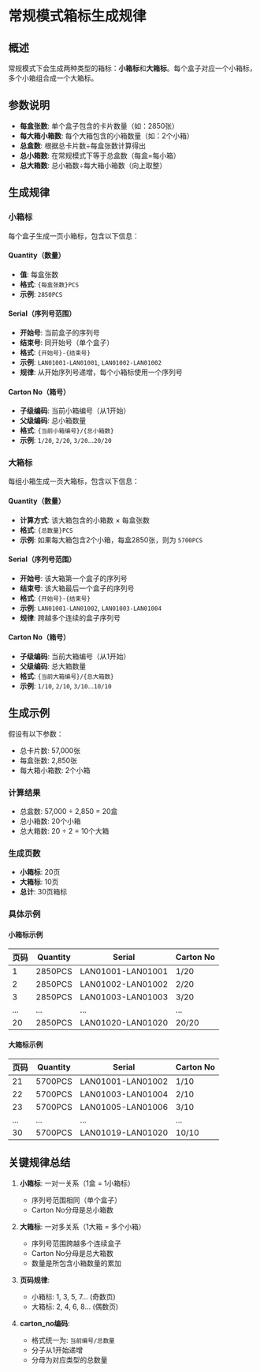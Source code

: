 # 常规模式箱标生成规律

## 概述

常规模式下会生成两种类型的箱标：**小箱标**和**大箱标**。每个盒子对应一个小箱标，多个小箱组合成一个大箱标。

## 参数说明

- **每盒张数**: 单个盒子包含的卡片数量（如：2850张）
- **每大箱小箱数**: 每个大箱包含的小箱数量（如：2个小箱）
- **总盒数**: 根据总卡片数÷每盒张数计算得出
- **总小箱数**: 在常规模式下等于总盒数（每盒=每小箱）
- **总大箱数**: 总小箱数÷每大箱小箱数（向上取整）

## 生成规律

### 小箱标
每个盒子生成一页小箱标，包含以下信息：

#### Quantity（数量）
- **值**: 每盒张数
- **格式**: `{每盒张数}PCS`
- **示例**: `2850PCS`

#### Serial（序列号范围）
- **开始号**: 当前盒子的序列号
- **结束号**: 同开始号（单个盒子）
- **格式**: `{开始号}-{结束号}`
- **示例**: `LAN01001-LAN01001`, `LAN01002-LAN01002`
- **规律**: 从开始序列号递增，每个小箱标使用一个序列号

#### Carton No（箱号）
- **子级编码**: 当前小箱编号（从1开始）
- **父级编码**: 总小箱数量
- **格式**: `{当前小箱编号}/{总小箱数}`
- **示例**: `1/20`, `2/20`, `3/20`...`20/20`

### 大箱标
每组小箱生成一页大箱标，包含以下信息：

#### Quantity（数量）
- **计算方式**: 该大箱包含的小箱数 × 每盒张数
- **格式**: `{总数量}PCS`
- **示例**: 如果每大箱包含2个小箱，每盒2850张，则为 `5700PCS`

#### Serial（序列号范围）
- **开始号**: 该大箱第一个盒子的序列号
- **结束号**: 该大箱最后一个盒子的序列号
- **格式**: `{开始号}-{结束号}`
- **示例**: `LAN01001-LAN01002`, `LAN01003-LAN01004`
- **规律**: 跨越多个连续的盒子序列号

#### Carton No（箱号）
- **子级编码**: 当前大箱编号（从1开始）
- **父级编码**: 总大箱数量
- **格式**: `{当前大箱编号}/{总大箱数}`
- **示例**: `1/10`, `2/10`, `3/10`...`10/10`

## 生成示例

假设有以下参数：
- 总卡片数: 57,000张
- 每盒张数: 2,850张
- 每大箱小箱数: 2个小箱

### 计算结果
- 总盒数: 57,000 ÷ 2,850 = 20盒
- 总小箱数: 20个小箱
- 总大箱数: 20 ÷ 2 = 10个大箱

### 生成页数
- **小箱标**: 20页
- **大箱标**: 10页
- **总计**: 30页箱标

### 具体示例

#### 小箱标示例
| 页码 | Quantity | Serial | Carton No |
|------|----------|--------|-----------|
| 1 | 2850PCS | LAN01001-LAN01001 | 1/20 |
| 2 | 2850PCS | LAN01002-LAN01002 | 2/20 |
| 3 | 2850PCS | LAN01003-LAN01003 | 3/20 |
| ... | ... | ... | ... |
| 20 | 2850PCS | LAN01020-LAN01020 | 20/20 |

#### 大箱标示例
| 页码 | Quantity | Serial | Carton No |
|------|----------|--------|-----------|
| 21 | 5700PCS | LAN01001-LAN01002 | 1/10 |
| 22 | 5700PCS | LAN01003-LAN01004 | 2/10 |
| 23 | 5700PCS | LAN01005-LAN01006 | 3/10 |
| ... | ... | ... | ... |
| 30 | 5700PCS | LAN01019-LAN01020 | 10/10 |

## 关键规律总结

1. **小箱标**: 一对一关系（1盒 = 1小箱标）
   - 序列号范围相同（单个盒子）
   - Carton No分母是总小箱数

2. **大箱标**: 一对多关系（1大箱 = 多个小箱）
   - 序列号范围跨越多个连续盒子
   - Carton No分母是总大箱数
   - 数量是所包含小箱数量的累加

3. **页码规律**:
   - 小箱标: 1, 3, 5, 7... (奇数页)
   - 大箱标: 2, 4, 6, 8... (偶数页)

4. **carton_no编码**:
   - 格式统一为: `当前编号/总数量`
   - 分子从1开始递增
   - 分母为对应类型的总数量